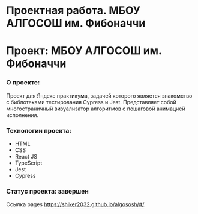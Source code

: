 # Проектная работа. МБОУ АЛГОСОШ им. Фибоначчи

# Проект: МБОУ АЛГОСОШ им. Фибоначчи

### О проекте:

Проект для Яндекс практикума, задачей которого является знакомство с библотеками тестирования Cypress и Jest. Представляет собой многостраничный визуализатор алгоритмов с пошаговой анимацией исполнения.

### Технологии проекта:
* HTML
* CSS
* React JS
* TypeScript
* Jest
* Cypress

### Статус проекта: завершен
Ссылка pages https://shiker2032.github.io/algososh/#/
